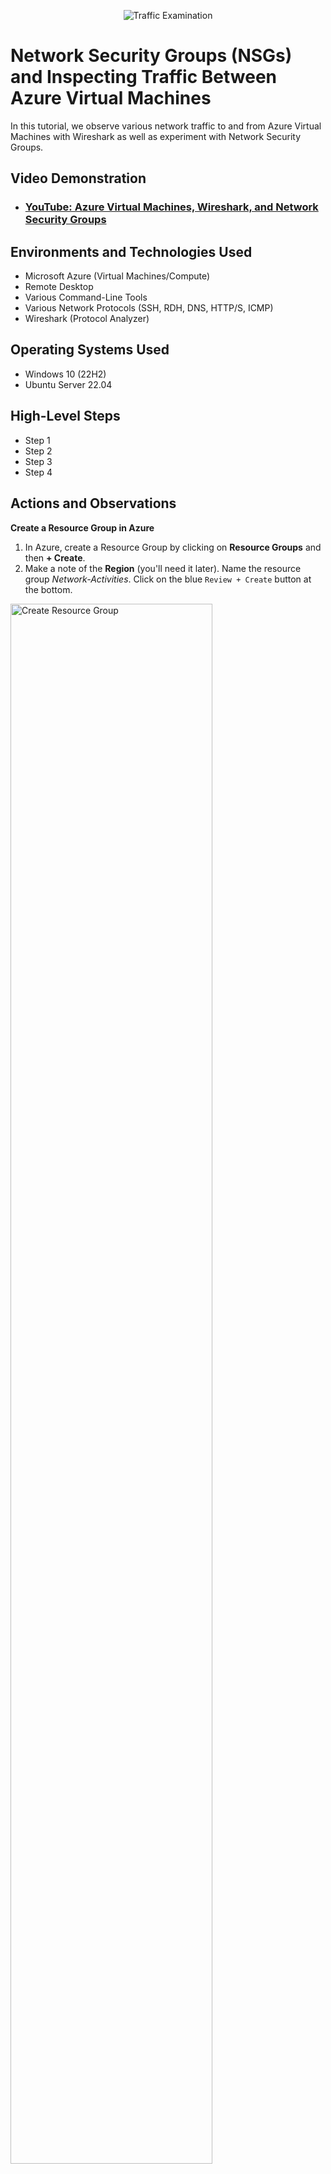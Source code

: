 <p align="center">
<img src="https://i.imgur.com/Ua7udoS.png" alt="Traffic Examination"/>
</p>

<h1>Network Security Groups (NSGs) and Inspecting Traffic Between Azure Virtual Machines</h1>
In this tutorial, we observe various network traffic to and from Azure Virtual Machines with Wireshark as well as experiment with Network Security Groups. <br />


<h2>Video Demonstration</h2>

- ### [YouTube: Azure Virtual Machines, Wireshark, and Network Security Groups](https://www.youtube.com)

<h2>Environments and Technologies Used</h2>

- Microsoft Azure (Virtual Machines/Compute)
- Remote Desktop
- Various Command-Line Tools
- Various Network Protocols (SSH, RDH, DNS, HTTP/S, ICMP)
- Wireshark (Protocol Analyzer)

<h2>Operating Systems Used </h2>

- Windows 10 (22H2)
- Ubuntu Server 22.04

<h2>High-Level Steps</h2>

- Step 1
- Step 2
- Step 3
- Step 4

<h2>Actions and Observations</h2>

<b>Create a Resource Group in Azure</b>

1. In Azure, create a Resource Group by clicking on <b>Resource Groups</b> and then <b>+ Create</b>.
2. Make a note of the <b>Region</b> (you'll need it later). Name the resource group <em>Network-Activities</em>. Click on the blue `Review + Create` button at the bottom.

<p>
<img src="https://github.com/user-attachments/assets/4ed7b0e5-a2c6-43d0-aa48-ffcbcbe42bf0" height="80%" width="80%" alt="Create Resource Group"/>
</p></br>


<b>Create a Windows 10 and a Linux virtual machine (vm)</b>

1. In Azure, navigate to "virtual machines". Click on the <b>+ Create</b> tab and select <b>Azure virtual machine</b>.
2. Name the resource group is <em>Network-Activities</em>. Name the VM <b>Windows-vm</b> and make sure the selected Region is the same as the Resource Group's.
3. For <b>Image</b> select <b>Windows 10 Pro, version 22H2</b>. For size, select a size that has at least 2 vcpus.
4. Create a username and password. Click `Next` until you get to the <b>Networking</b> section.
5. In the <b>Networking</b> section, allow it to create a new Virtual Network (Vnet) and Subnet
6. Click on the blue `Review + Create` button and then `Create`.
7. Once you've created your Windows VM, now we'll create a Linux VM. To start, repeat step 1.
8. Select the same resource group as the Window's VM and name the new VM <b>Linux-VM</b>.
9. For image, select <b>Ubuntu Server 22.04</b> and select a size that has at least 2 vcpus.
10. Use the same username and password as the Windows VM and in the <b>Networking</b> section, select the same network as the Windows VM.
11. Click on the blue `Review + Create` button and then `Create`.

<p>
<img src="https://github.com/user-attachments/assets/ba98d46e-ed87-419e-8505-d526ae5377ee" height="80%" width="80%" alt="Create VM's"/>
</p></br>


<b>Use Remote Desktop to connect to your Windows 10 Virtual Machine</b>

1. Type <em>mstsc</em> in your Windows search bar and select <b>Remote Desktop Connection</b>
2. Copy and paste the Windows VM Public IP address and click `Connect`
3. Type in your username and password and click `OK`

<p>
<img src="https://github.com/user-attachments/assets/e79dc1b8-6286-41dd-bfec-377ed61968af" height="80%" width="80%" alt="Create VM's"/>
</p></br>


<b>Install Wireshark</b>

Wireshark is a network protocol analyzer used to capture, inspect, and analyze data packets traveling over a network in real time. It lets users see detailed information about each packet, such as source and destination IP addresses, protocol types (e.g., TCP, UDP, HTTP), and the actual data payload.

1. Open a browser and type www.wireshark.org in the address bar. Press Enter.
2. Click on the <b>Download</b> button and select <b>Windows x64 Installer</b>
3. Once downloaded, open the file. You can close the browser.
4. Click `Next` throughout the installation process. When you get to the section where it says <b>Install Npcap 1.79</b> make sure that the checkbox is checked.
5. Click `Install`. It will download a few files and then you'll have to agree to some terms and click `Install` again.

<p>
<img src="https://github.com/user-attachments/assets/631147d9-c26a-44a7-8b8c-d536ef317e3f" height="80%" width="80%" alt="Create VM's"/>
</p></br>

<p>
<img src="https://github.com/user-attachments/assets/79daeb55-34c7-4114-bd4d-9de17b1df388" height="80%" width="80%" alt="Create VM's"/>
</p></br>


<b>Open Wireshark and Start Packet Capture</b>

A packet capture in Wireshark helps you look closely at all the little pieces of data traveling on a network. This helps if you're investigating security threats or searching for the root cause of network or performance issues.

1. Type <em>Wireshark</em> in the virtual machine's search box and select <b>Run as administrator</b>
2. Click on <b>Ethernet</b> and then click on the blue shark fin icon under the <b>File</b> menu. This will begin packet capture.

<p>
<img src="https://github.com/user-attachments/assets/9bc7a788-0a25-4b7a-9ed3-1b50bdaef1e9" height="80%" width="80%" alt="Create VM's"/>
</p></br>


<b>Within Wireshark, filter for ICMP traffic only</b>

 Internet Control Message Protocol (ICMP) is a network layer protocol used by network devices to communicate. It is used to report network conditions, errors, and perform diagnostics.

1. In the Wireshark search bar, type <em>icmp</em> and press <b>Enter</b>. Since there are no other network devices connected there should be no ICMP traffic.

<p>
<img src="https://github.com/user-attachments/assets/fa349981-860d-420c-956e-0ba508daf220" height="80%" width="80%" alt="Create VM's"/>
</p></br>


<b>Retrieve the private IP address of the Ubuntu VM (Linux-VM) and attempt to ping it from within the Windows 10 VM</b>

1. Go to the Azure portal on your actual computer, click on the Linux virtual machine's name and copy the Private IP address. In this case it's <em>10.0.0.5</em>
2. Open PowerShell on your Windows VM and type, for this example, <em>ping 10.0.0.5</em>. Note that the Linux VM has to be running, but you don't have to have remoted into it.
3. Observe the ping data in Powershell as well as the isolated icmp traffic in Wireshark

<p>
<img src="https://github.com/user-attachments/assets/990abae6-b856-4a18-ad83-93814eca7c1d" height="80%" width="80%" alt="Create VM's"/>
</p></br>

<p>
<img src="https://github.com/user-attachments/assets/679a78eb-1ade-4788-a148-710d7d73361b" height="80%" width="80%" alt="Create VM's"/>
</p></br>

4. Due to all the traffic, you need to isolate the ICMP traffic in order to see it 











